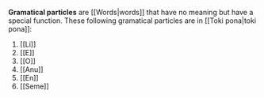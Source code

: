 **Gramatical particles** are [[Words|words]] that have no meaning but have a special function. 
These following gramatical particles are in [[Toki pona|toki pona]]:
1. [[Li]]
2. [[E]]
3. [[O]]
4. [[Anu]]
5. [[En]]
6. [[Seme]]